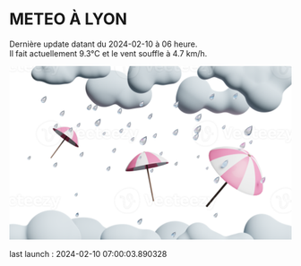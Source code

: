 # METEO À LYON

Dernière update datant du 2024-02-10 à 06 heure.  
Il fait actuellement 9.3°C et le vent souffle à 4.7 km/h.      

![](./.github/rain.png)

last launch : 2024-02-10 07:00:03.890328

